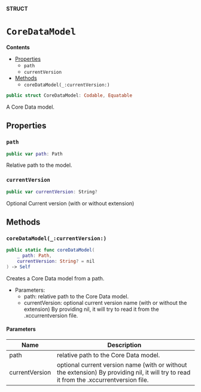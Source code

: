 **STRUCT**

# `CoreDataModel`

**Contents**

- [Properties](#properties)
  - `path`
  - `currentVersion`
- [Methods](#methods)
  - `coreDataModel(_:currentVersion:)`

```swift
public struct CoreDataModel: Codable, Equatable
```

A Core Data model.

## Properties
### `path`

```swift
public var path: Path
```

Relative path to the model.

### `currentVersion`

```swift
public var currentVersion: String?
```

Optional Current version (with or without extension)

## Methods
### `coreDataModel(_:currentVersion:)`

```swift
public static func coreDataModel(
    _ path: Path,
    currentVersion: String? = nil
) -> Self
```

Creates a Core Data model from a path.

- Parameters:
  - path: relative path to the Core Data model.
  - currentVersion: optional current version name (with or without the extension)
  By providing nil, it will try to read it from the .xccurrentversion file.

#### Parameters

| Name | Description |
| ---- | ----------- |
| path | relative path to the Core Data model. |
| currentVersion | optional current version name (with or without the extension) By providing nil, it will try to read it from the .xccurrentversion file. |